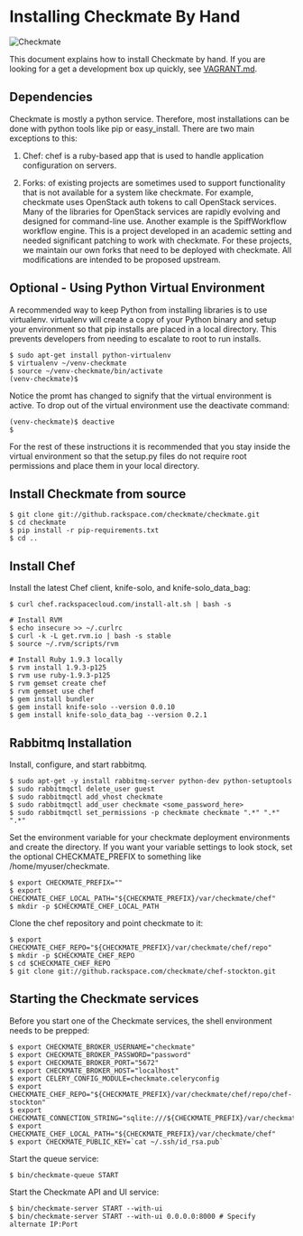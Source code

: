 # Installing Checkmate By Hand
![Checkmate](https://github.rackspace.com/checkmate/checkmate/raw/master/checkmate/static/img/checkmate.png)


This document explains how to install Checkmate by hand. If you are looking for
a get a development box up quickly, see
[VAGRANT.md](https://github.rackspace.com/checkmate/checkmate/blob/master/VAGRANT.md).

## Dependencies

Checkmate is mostly a python service. Therefore, most installations can be
done with python tools like pip or easy_install. There are two main exceptions
to this:

1. Chef: chef is a ruby-based app that is used to handle application
configuration on servers.

2. Forks: of existing projects are sometimes used to support functionality that
is not available for a system like checkmate. For example, checkmate uses
OpenStack auth tokens to call OpenStack services. Many of the libraries for
OpenStack services are rapidly evolving and designed for command-line use.
Another example is the SpiffWorkflow workflow engine. This is a project
developed in an academic setting and needed significant patching to work with
checkmate. For these projects, we maintain our own forks that need to be
deployed with checkmate. All modifications are intended to be proposed upstream.

## Optional - Using Python Virtual Environment

A recommended way to keep Python from installing libraries is to use
virtualenv. virtualenv will create a copy of your Python binary and setup your
environment so that pip installs are placed in a local directory. This prevents
developers from needing to escalate to root to run installs.

    $ sudo apt-get install python-virtualenv
    $ virtualenv ~/venv-checkmate
    $ source ~/venv-checkmate/bin/activate
    (venv-checkmate)$

Notice the promt has changed to signify that the virtual environment is active.
To drop out of the virtual environment use the deactivate command:

    (venv-checkmate)$ deactive
    $

For the rest of these instructions it is recommended that you stay inside the
virtual environment so that the setup.py files do not require root permissions
and place them in your local directory.

## Install Checkmate from source

    $ git clone git://github.rackspace.com/checkmate/checkmate.git
    $ cd checkmate
    $ pip install -r pip-requirements.txt
    $ cd ..

## Install Chef

Install the latest Chef client, knife-solo, and knife-solo_data_bag:

    $ curl chef.rackspacecloud.com/install-alt.sh | bash -s

    # Install RVM
    $ echo insecure >> ~/.curlrc
    $ curl -k -L get.rvm.io | bash -s stable
    $ source ~/.rvm/scripts/rvm

    # Install Ruby 1.9.3 locally
    $ rvm install 1.9.3-p125
    $ rvm use ruby-1.9.3-p125
    $ rvm gemset create chef
    $ rvm gemset use chef
    $ gem install bundler
    $ gem install knife-solo --version 0.0.10
    $ gem install knife-solo_data_bag --version 0.2.1

## Rabbitmq Installation

Install, configure, and start rabbitmq.

    $ sudo apt-get -y install rabbitmq-server python-dev python-setuptools
    $ sudo rabbitmqctl delete_user guest
    $ sudo rabbitmqctl add_vhost checkmate
    $ sudo rabbitmqctl add_user checkmate <some_password_here>
    $ sudo rabbitmqctl set_permissions -p checkmate checkmate ".*" ".*" ".*"

Set the environment variable for your checkmate deployment environments and
create the directory. If you want your variable settings to look stock, set
the optional CHECKMATE_PREFIX to something like /home/myuser/checkmate.

    $ export CHECKMATE_PREFIX=""
    $ export CHECKMATE_CHEF_LOCAL_PATH="${CHECKMATE_PREFIX}/var/checkmate/chef"
    $ mkdir -p $CHECKMATE_CHEF_LOCAL_PATH

Clone the chef repository and point checkmate to it:

    $ export CHECKMATE_CHEF_REPO="${CHECKMATE_PREFIX}/var/checkmate/chef/repo"
    $ mkdir -p $CHECKMATE_CHEF_REPO
    $ cd $CHECKMATE_CHEF_REPO
    $ git clone git://github.rackspace.com/checkmate/chef-stockton.git

## Starting the Checkmate services

Before you start one of the Checkmate services, the shell environment needs to
be prepped:

    $ export CHECKMATE_BROKER_USERNAME="checkmate"
    $ export CHECKMATE_BROKER_PASSWORD="password"
    $ export CHECKMATE_BROKER_PORT="5672"
    $ export CHECKMATE_BROKER_HOST="localhost"
    $ export CELERY_CONFIG_MODULE=checkmate.celeryconfig
    $ export CHECKMATE_CHEF_REPO="${CHECKMATE_PREFIX}/var/checkmate/chef/repo/chef-stockton"
    $ export CHECKMATE_CONNECTION_STRING="sqlite:///${CHECKMATE_PREFIX}/var/checkmate/data/db.sqlite"
    $ export CHECKMATE_CHEF_LOCAL_PATH="${CHECKMATE_PREFIX}/var/checkmate/chef"
    $ export CHECKMATE_PUBLIC_KEY=`cat ~/.ssh/id_rsa.pub`

Start the queue service:

    $ bin/checkmate-queue START

Start the Checkmate API and UI service:

    $ bin/checkmate-server START --with-ui
    $ bin/checkmate-server START --with-ui 0.0.0.0:8000 # Specify alternate IP:Port
